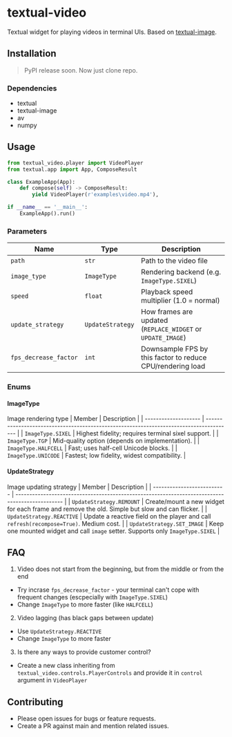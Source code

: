 # textual-video

Textual widget for playing videos in terminal UIs. Based on [textual-image](https://github.com/lnqs/textual-image).

## Installation
> PyPI release soon. Now just clone repo.

### Dependencies
 - textual
 - textual-image
 - av
 - numpy

## Usage
```python
from textual_video.player import VideoPlayer
from textual.app import App, ComposeResult

class ExampleApp(App):
    def compose(self) -> ComposeResult:
        yield VideoPlayer(r'examples\video.mp4'),

if __name__ == '__main__':
    ExampleApp().run()
```
### Parameters
| Name                  |             Type | Description                                                 |
| --------------------- | ---------------- | ----------------------------------------------------------- |
| `path`                |            `str` | Path to the video file                                      |
| `image_type`          |      `ImageType` | Rendering backend (e.g. `ImageType.SIXEL`)                  |
| `speed`               |          `float` | Playback speed multiplier (1.0 = normal)                    |
| `update_strategy`     | `UpdateStrategy` | How frames are updated (`REPLACE_WIDGET` or `UPDATE_IMAGE`) |
| `fps_decrease_factor` |            `int` | Downsample FPS by this factor to reduce CPU/rendering load  |

### Enums
#### ImageType
Image rendering type
| Member               | Description                                                                             |
| -------------------- | --------------------------------------------------------------------------------------- |
| `ImageType.SIXEL`    | Highest fidelity; requires terminal sixel support.                                      |
| `ImageType.TGP`      | Mid-quality option (depends on implementation).                                         |
| `ImageType.HALFCELL` | Fast; uses half-cell Unicode blocks.                                                    |
| `ImageType.UNICODE`  | Fastest; low fidelity, widest compatibility.                                            |

#### UpdateStrategy
Image updating strategy
| Member                     | Description                                                                                     |
| -------------------------- | ----------------------------------------------------------------------------------------------- |
| `UpdateStrategy.REMOUNT`   | Create/mount a new widget for each frame and remove the old. Simple but slow and can flicker.   |
| `UpdateStrategy.REACTIVE`  | Update a reactive field on the player and call `refresh(recompose=True)`. Medium cost.          |
| `UpdateStrategy.SET_IMAGE` | Keep one mounted widget and call `image` setter. Supports only `ImageType.SIXEL`                |

## FAQ
1. Video does not start from the beginning, but from the middle or from the end
 - Try incrase `fps_decrease_factor` - your terminal can't cope with frequent changes (escpecially with `ImageType.SIXEL`)
 - Change `ImageType` to more faster (like `HALFCELL`)
2. Video lagging (has black gaps between update)
 - Use `UpdateStrategy.REACTIVE`
 - Change `ImageType` to more faster
3. Is there any ways to provide customer control?
 - Сreate a new class inheriting from `textual_video.controls.PlayerControls` and provide it in `control` argument in `VideoPlayer`

## Contributing
 - Please open issues for bugs or feature requests.
 - Create a PR against main and mention related issues.